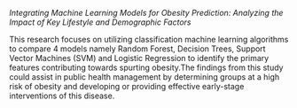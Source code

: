 *Integrating Machine Learning Models for Obesity Prediction: Analyzing the Impact of Key Lifestyle and Demographic Factors*

This research focuses on utilizing classification machine learning algorithms to compare 4 models namely Random Forest, Decision Trees, Support Vector Machines (SVM) and Logistic Regression to identify the primary features contributing towards spurting obesity.The findings from this study could assist in public health management by determining groups at a high risk of obesity and developing or providing effective early-stage interventions of this disease.  
